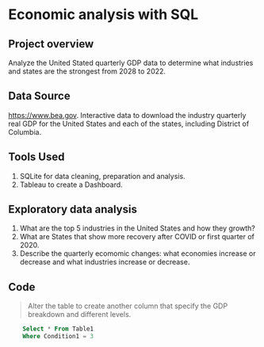# Economic analysis with SQL

## Project overview
Analyze the United Stated quarterly GDP data to determine what industries and states are the strongest from 2028 to 2022. 

## Data Source
https://www.bea.gov. Interactive data to download the industry quarterly real GDP for the United States and each of the states, including District of Columbia. 


## Tools Used
1. SQLite for data cleaning, preparation and analysis.
2. Tableau to create a Dashboard.

## Exploratory data analysis
1. What are the top 5 industries in the United States and how they growth?
2. What are States that show more recovery after COVID or first quarter of 2020.
3. Describe the quarterly ecomomic changes: what economies increase or decrease and what industries increase or decrease. 

## Code
> Alter the table to create another column that specify the GDP breakdown and different levels. 
```SQL
    Select * From Table1
    Where Condition1 = 3

```
    

